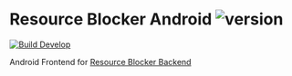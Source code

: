 # Resource Blocker Android ![version](https://img.shields.io/badge/v0.1.0--pre-blue.svg)

[![Build Develop](https://github.com/cloudsftp/ResourceBlockerAndroid/actions/workflows/build.yml/badge.svg)](https://github.com/cloudsftp/ResourceBlockerAndroid/actions/workflows/build.yml)

Android Frontend for [Resource Blocker Backend](https://github.com/cloudsftp/ResourceBlockerBackend)
